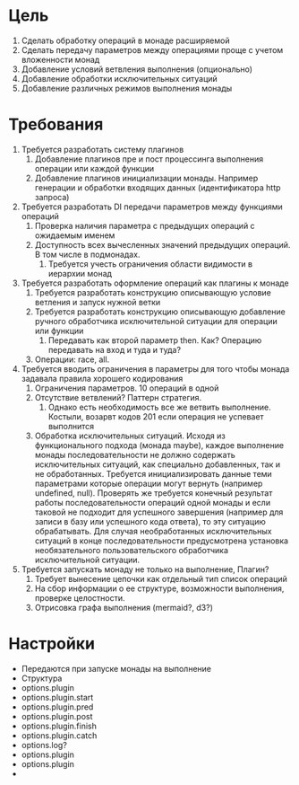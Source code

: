 # Цель
1. Сделать обработку операций в монаде расширяемой
2. Сделать передачу параметров между операциями проще с учетом вложенности монад
3. Добавление условий ветвления выполнения (опционально)
4. Добавление обработки исключительных ситуаций
5. Добавление различных режимов выполнения монады

# Требования
1. Требуется разработать систему плагинов
    1. Добавление плагинов пре и пост процессинга выполнения операции или каждой функции
    1. Добавление плагинов инициализации монады. Например генерации и обработки входящих данных (идентификатора http запроса)
2. Требуется разработать DI передачи параметров между функциями операций
    1. Проверка наличия параметра с предыдущих операций с ожидаемым именем
    2. Доступность всех вычесленных значений предыдущих операций. В том числе в подмонадах.
        1. Требуется учесть ограничения области видимости в иерархии монад
3. Требуется разработать оформление операций как плагины к монаде
    1. Требуется разработать конструкцию описывающую условие ветления и запуск нужной ветки
    2. Требуется разработать конструкцию описывающую добавление ручного обработчика исключительной ситуации для операции или функции
        1. Передавать как второй параметр then. Как? Операцию передавать на вход и туда и туда?
    3. Операции: race, all.
4. Требуется вводить ограничения в параметры для того чтобы монада задавала правила хорошего кодирования
    1. Ограничения параметров. 10 операций в одной
    1. Отсутствие ветвлений? Паттерн стратегия.
        1. Однако есть необходимость все же ветвить выполнение. Костыли, возарвт кодов 201 если операция не успевает выполнится
    1. Обработка исключительных ситуаций. Исходя из функционального подхода (монада maybe), каждое выполнение монады последовательности
    не должно содержать исключительных ситуаций, как специально добавленных, так и не обработанных.
    Требуется инициализировать данные теми параметрами которые операции могут вернуть (например undefined, null). Проверять же требуется
    конечный результат работы последовательности операций одной монады и если таковой не подходит для успешного завершения (например для записи в базу или успешного кода ответа),
    то эту ситуацию обрабатывать.
    Для случая необработанных исключительных ситуаций в конце последовательности предусмотрена установка необязательного
    пользовательского обработчика исключительной ситуации.
5. Требуется запускать монаду не только на выполнение, Плагин?
    1. Требует вынесение цепочки как отдельный тип список операций
    1. На сбор информации о ее структуре, возможности выполнения, проверке целостности. 
    1. Отрисовка графа выполнения (mermaid?, d3?)


# Настройки
* Передаются при запуске монады на выполнение
* Структура
* options.plugin
* options.plugin.start
* options.plugin.pred
* options.plugin.post
* options.plugin.finish
* options.plugin.catch
* options.log?
* options.plugin
* options.plugin
* 